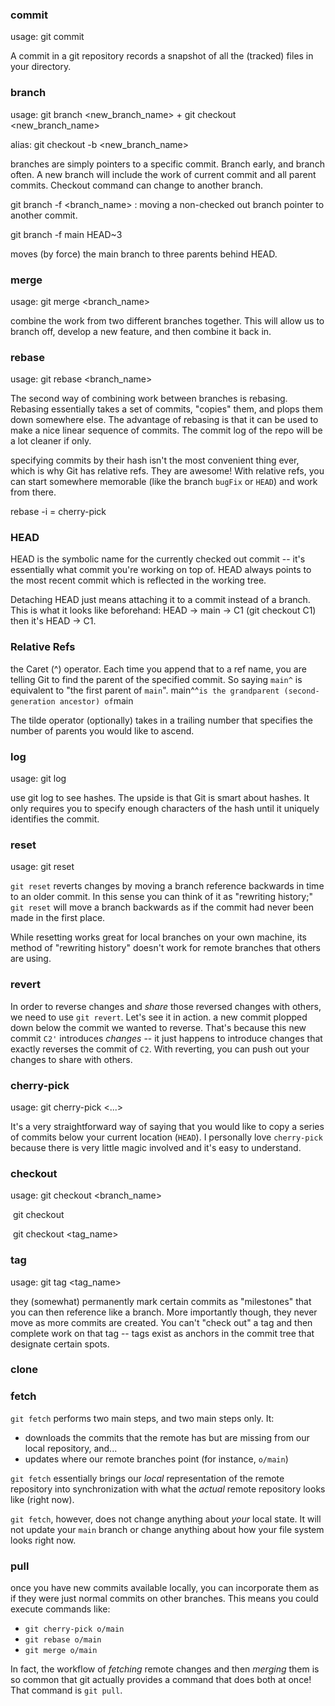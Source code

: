 

### commit

usage: git commit

A commit in  a git repository records a snapshot of all the (tracked) files in your directory.

### branch

usage:	git branch <new_branch_name> + git checkout <new_branch_name>

alias: git checkout -b <new_branch_name>

branches are simply pointers to a specific commit. Branch early, and branch often. A new branch will include the work of current commit and all parent commits. Checkout command can change to another branch.

git branch -f <branch_name> <sha1-commit-hash>: moving a non-checked out branch pointer to another commit.

git branch -f main HEAD~3

moves (by force) the main branch to three parents behind HEAD.

### merge

usage: git merge <branch_name>

combine the work from two different branches together. This will allow us to branch off, develop a new feature, and then combine it back in.

### rebase

usage: git rebase <branch_name>

The second way of combining work between branches is rebasing. Rebasing essentially takes a set of commits, "copies" them, and plops them down somewhere else. The advantage of rebasing is that it can be used to make a nice linear sequence of commits. The commit log of the repo will be a lot cleaner if only.

specifying commits by their hash isn't the most convenient thing ever, which is why Git has relative refs. They are awesome! With relative refs, you can start somewhere memorable (like the branch `bugFix` or `HEAD`) and work from there.

rebase -i = cherry-pick



### HEAD

HEAD is the symbolic name for the currently checked out commit -- it's essentially what commit you're working on top of. HEAD always points to the most recent commit which is reflected in the working tree. 

Detaching HEAD just means attaching it to a commit instead of a branch. This is what it looks like beforehand: HEAD -> main -> C1 (git checkout C1) then it's HEAD -> C1.



### Relative Refs

the Caret (^) operator. Each time you append that to a ref name, you are telling Git to find the parent of the specified commit. So saying `main^` is equivalent to "the first parent of `main`". main^^` is the grandparent (second-generation ancestor) of `main

The tilde operator (optionally) takes in a trailing number that specifies the number of parents you would like to ascend.

### log

usage: git log

use git log to  see hashes. The upside is that Git is smart about hashes. It only requires you to specify enough characters of the hash until it uniquely identifies the commit.

### reset

usage: git reset <commit>

`git reset` reverts changes by moving a branch reference backwards in time to an older commit. In this sense you can think of it as "rewriting history;" `git reset` will move a branch backwards as if the commit had never been made in the first place.

While resetting works great for local branches on your own machine, its method of "rewriting history" doesn't work for remote branches that others are using.

### revert

In order to reverse changes and *share* those reversed changes with others, we need to use `git revert`. Let's see it in action. a new commit plopped down below the commit we wanted to reverse. That's because this new commit `C2'` introduces *changes* -- it just happens to introduce changes that exactly reverses the commit of `C2`. With reverting, you can push out your changes to share with others.



### cherry-pick

usage: git cherry-pick <Commit1> <Commit2> <...>

It's a very straightforward way of saying that you would like to copy a series of commits below your current location (`HEAD`). I personally love `cherry-pick` because there is very little magic involved and it's easy to understand.



### checkout

usage: git checkout <branch_name>

​			git checkout <commit>

​			git checkout <tag_name>

### tag

usage: git tag <tag_name> <commit>

they (somewhat) permanently mark certain commits as "milestones" that you can then reference like a branch. More importantly though, they never move as more commits are created. You can't "check out" a tag and then complete work on that tag -- tags exist as anchors in the commit tree that designate certain spots.



### clone

### fetch

`git fetch` performs two main steps, and two main steps only. It:

- downloads the commits that the remote has but are missing from our local repository, and...
- updates where our remote branches point (for instance, `o/main`)

`git fetch` essentially brings our *local* representation of the remote repository into synchronization with what the *actual* remote repository looks like (right now).

`git fetch`, however, does not change anything about *your* local state. It will not update your `main` branch or change anything about how your file system looks right now.

### pull

once you have new commits available locally, you can incorporate them as if they were just normal commits on other branches. This means you could execute commands like:

- `git cherry-pick o/main`
- `git rebase o/main`
- `git merge o/main`

In fact, the workflow of *fetching* remote changes and then *merging* them is so common that git actually provides a command that does both at once! That command is `git pull`.